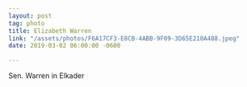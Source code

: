 ```yaml
---
layout: post
tag: photo
title: Elizabeth Warren
link: "/assets/photos/F6A17CF3-E8CB-4ABB-9F09-3D65E210A488.jpeg"
date: 2019-03-02 06:00:00 -0600

---
```

Sen. Warren in Elkader 